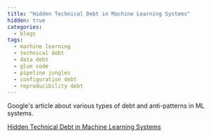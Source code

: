 ```yaml
---
title: "Hidden Technical Debt in Machine Learning Systems"
hidden: true
categories:
  - blogs
tags:
  - machine learning
  - technical debt
  - data debt
  - glue code
  - pipeline jungles
  - configuration debt
  - reproducibility debt
---
```



Google's article about various types of debt and anti-patterns in ML systems.


[Hidden Technical Debt in Machine Learning Systems](https://papers.nips.cc/paper/2015/file/86df7dcfd896fcaf2674f757a2463eba-Paper.pdf)




